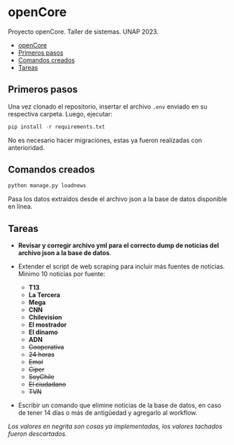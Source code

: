 # openCore

Proyecto openCore. Taller de sistemas. UNAP 2023.

<!-- TOC -->
- [openCore](#opencore)
- [Primeros pasos](#primeros-pasos)
- [Comandos creados](#comandos-creados)
- [Tareas](#tareas)
<!-- TOC -->

## Primeros pasos

Una vez clonado el repositorio, insertar el archivo `.env` enviado en su respectiva carpeta.
Luego, ejecutar:

```python
pip install -r requirements.txt
```

No es necesario hacer migraciones, estas ya fueron realizadas con anterioridad.

## Comandos creados

```python
python manage.py loadnews
```

Pasa los datos extraídos desde el archivo json a la base de datos disponible en línea.

## Tareas

- **Revisar y corregir archivo yml para el correcto dump de noticias del archivo json a la base de datos**.

- Extender el script de web scraping para incluir más fuentes de noticias. Minimo 10 noticias por fuente:

  - **T13**
  - **La Tercera**
  - **Mega**
  - **CNN**
  - **Chilevision**
  - **El mostrador**
  - **El dínamo**
  - **ADN**
  - ~~Cooperativa~~
  - ~~24 horas~~
  - ~~Emol~~
  - ~~Ciper~~
  - ~~SoyChile~~
  - ~~El ciudadano~~
  - ~~TVN~~

- Escribir un comando que elimine noticias de la base de datos, en caso de tener 14 días o más de antigüedad y agregarlo al workflow.

_Los valores en negrita son cosas ya implementadas, los valores tachados fueron descartados._
